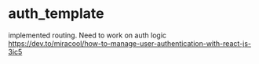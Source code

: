 # auth_template
implemented routing. Need to work on auth logic
https://dev.to/miracool/how-to-manage-user-authentication-with-react-js-3ic5